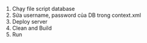 1. Chạy file script database
2. Sửa username, password của DB trong context.xml
3. Deploy server
4. Clean and Build
5. Run